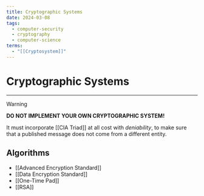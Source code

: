 ```yaml
---
title: Cryptographic Systems
date: 2024-03-08
tags:
  - computer-security
  - cryptography
  - computer-science
terms:
  - "[[Cryptosystem]]"
---
```


# Cryptographic Systems

---

> [!WARNING]
>
> **DO NOT IMPLEMENT YOUR OWN CRYPTOGRAPHIC SYSTEM!**

It must incorporate [[CIA Triad]] at all cost with *deniability*, to make sure that a published message does not come from a different entity.

## Algorithms

- [[Advanced Encryption Standard]]
- [[Data Encryption Standard]]
- [[One-Time Pad]]
- [[RSA]]